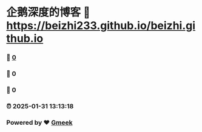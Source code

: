 # 企鹅深度的博客 :link: https://beizhi233.github.io/beizhi.github.io 
### :page_facing_up: [0](https://beizhi233.github.io/beizhi.github.io/tag.html) 
### :speech_balloon: 0 
### :hibiscus: 0 
### :alarm_clock: 2025-01-31 13:13:18 
### Powered by :heart: [Gmeek](https://github.com/Meekdai/Gmeek)
